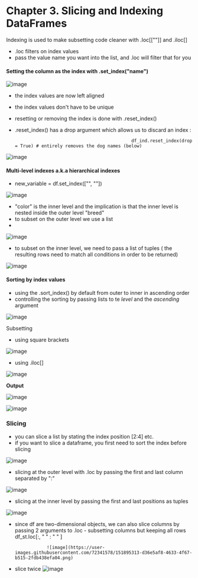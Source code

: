 # Chapter 3. Slicing and Indexing DataFrames
Indexing is used to make subsetting code cleaner with .loc[[""]] and .iloc[]
- .loc filters on index values
- pass the value name you want into the list, and .loc will filter that for you


#### Setting the column as the index with .set_index("name") 

![image](https://user-images.githubusercontent.com/72341578/151882510-3331e067-c507-4d1f-897c-88507260a3d2.png)

- the index values are now left aligned
- the index values don't have to be unique
- resetting or removing the index is done with .reset_index()
- .reset_index() has a drop argument which allows us to discard an index :

                                                  df_ind.reset_index(drop = True) # entirely removes the dog names (below)
                                                  
![image](https://user-images.githubusercontent.com/72341578/151882933-7ddb3e0e-8a9e-4faf-8215-3819d244e075.png)

#### Multi-level indexes a.k.a hierarchical indexes
- new_variable = df.set_index(["", ""])

![image](https://user-images.githubusercontent.com/72341578/151886824-28bd36e9-ab7d-4a05-bd92-b844c1d9d71c.png)


- "color" is the inner level and the implication is that the inner level is nested inside the outer level "breed"
- to subset on the outer level we use a list 
- 
![image](https://user-images.githubusercontent.com/72341578/151887408-10924cc0-bc45-4db0-a1f2-c99ab5f5288b.png)

- to subset on the inner level, we need to pass a list of tuples ( the resulting rows need to match all conditions in order to be returned)

![image](https://user-images.githubusercontent.com/72341578/151887344-133cf139-ef60-4754-bd55-782757dfa93d.png)

#### Sorting by index values 
- using the .sort_index() by default from outer to inner in ascending order
- controlling the sorting by passing lists to te *level* and the *ascending* argument

![image](https://user-images.githubusercontent.com/72341578/151887741-07708418-afc6-4cd0-8da4-7a15880ffae3.png)

 Subsetting 
 - using square brackets 
 
![image](https://user-images.githubusercontent.com/72341578/151889849-be162f11-73fe-4495-9657-97d83ea3d13a.png)

- using .iloc[]

![image](https://user-images.githubusercontent.com/72341578/151889914-c3a13833-ccc8-4e9c-9b75-bcd32c264e2d.png)

**Output** 

![image](https://user-images.githubusercontent.com/72341578/151890017-1ca303e6-6ca1-4e09-993c-09f845da0bbe.png)


![image](https://user-images.githubusercontent.com/72341578/151890062-983cf058-5bcd-431d-9f00-3f9d2a783a9e.png)

### Slicing 
- you can slice a list by stating the index position [2:4] etc.
- if you want to slice a dataframe, you first need to sort the index before slicing 

![image](https://user-images.githubusercontent.com/72341578/151891761-c7a0a4dd-6605-49b7-bb9e-ba5ad4d28a5a.png)

- slicing at the outer level with .loc by passing the first and last column separated by ":" 

![image](https://user-images.githubusercontent.com/72341578/151891854-d4fce1ac-f770-4815-abac-95a344a23098.png)

- slicing at the inner level by passing the first and last positions as tuples 

![image](https://user-images.githubusercontent.com/72341578/151892009-cb0fb7f1-33ab-4dd6-8928-1e29f6ed9d09.png)

- since df are two-dimensional objects, we can also slice columns by passing 2 arguments to .loc
                  - subsetting columns but keeping all rows df_st.loc[:, " " : " " ] 

                  ![image](https://user-images.githubusercontent.com/72341578/151895313-d36e5af8-4633-4f67-b515-2fdb438efa04.png)

- slice twice 
                  ![image](https://user-images.githubusercontent.com/72341578/151895406-709a7e76-fbbe-4b15-8bfe-f320030e9727.png)



